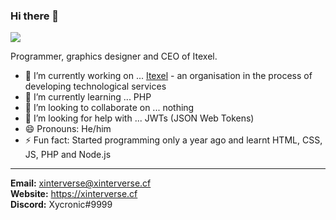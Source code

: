 ### Hi there 👋

<img src="https://cdn.xinterverse.cf/wallpaper.png">

Programmer, graphics designer and CEO of Itexel.

- 🔭 I’m currently working on ... [Itexel](https://itexel.net) - an organisation in the process of developing technological services
- 🌱 I’m currently learning ... PHP
- 👯 I’m looking to collaborate on ... nothing
- 🤔 I’m looking for help with ... JWTs (JSON Web Tokens)
- 😄 Pronouns: He/him
- ⚡ Fun fact: Started programming only a year ago and learnt HTML, CSS, JS, PHP and Node.js

---
**Email:** xinterverse@xinterverse.cf<br>**Website:** https://xinterverse.cf<br>**Discord:** Xycronic#9999
